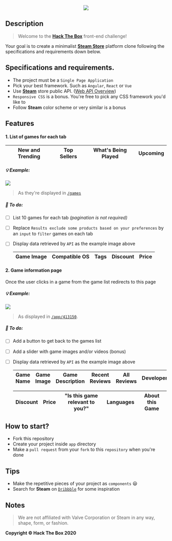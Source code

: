 <p align="center"><img src="https://raw.githubusercontent.com/htb-skill-test/frontend/master/images/front-end-challenge.png"></p>

## Description

> Welcome to the [**Hack The Box**](http://hackthebox.eu) front-end challenge! 

Your goal is to create a minimalist [**Steam Store**](https://store.steampowered.com/) platform clone following the specifications and requirements down below.

## Specifications and requirements.

- The project must be a `Single Page Application`
- Pick your best framework. Such as `Angular`, `React` or `Vue`
- Use [**Steam**](https://store.steampowered.com) store public API. ([Web API Overview](https://partner.steamgames.com/doc/webapi_overview))
- `Responsive CSS` is a bonus. You're free to pick any CSS framework you'd like to
- Follow **Steam** color scheme or very similar is a bonus

## Features

#### 1. List of games for each tab
| New and Trending | Top Sellers | What's Being Played | Upcoming |
|------------------|-------------|---------------------|----------|

##### :bulb: Example:
![](https://raw.githubusercontent.com/htb-interview/front-end-challenge/master/images/tabs-game-list.png)
> As they're displayed in [`/games`](https://store.steampowered.com/games/)

##### :bookmark_tabs: To do:
- [ ] List 10 games for each tab *(pagination is not required)*
- [ ] Replace `Results exclude some products based on your preferences` by an `input` to `filter` games on each tab
- [ ] Display data retrieved by `API` as the example image above

    | Game Image | Compatible OS | Tags | Discount | Price |
    |------------|---------------|------|----------|-------|

#### 2. Game information page
Once the user clicks in a game from the game list redirects to this page

##### :bulb: Example:
![](https://raw.githubusercontent.com/htb-interview/front-end-challenge/master/images/game-information-page.png)
> As displayed in [`/app/413150`](https://store.steampowered.com/app/413150).

##### :bookmark_tabs: To do:
- [ ] Add a button to get back to the games list
- [ ] Add a slider with game images and/or videos (bonus)
- [ ] Display data retrieved by `API` as the example image above

    |  Game Name  | Game Image | Game Description | Recent Reviews | All Reviews | Developer | Publisher |
    |-------------|---------------|-------------------|-------------|-----------|------------|-----------|
    
    | Discount | Price | "Is this game relevant to you?" | Languages | About this Game |
    |----------|-------|---------------------------------|-----------|-----------------|

## How to start?

- Fork this repository
- Create your project inside `app` directory
- Make a `pull request` from your `fork` to this `repository` when you're done

## Tips
- Make the repetitive pieces of your project as `components` :smiley:
- Search for **Steam** on [`Dribbble`](https://dribbble.com) for some inspiration

## Notes

> We are not affiliated with Valve Corporation or Steam in any way, shape, form, or fashion. 

**Copyright © Hack The Box 2020**
